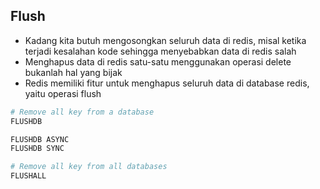 ## Flush

- Kadang kita butuh mengosongkan seluruh data di redis, misal ketika terjadi kesalahan kode sehingga menyebabkan data di redis salah
- Menghapus data di redis satu-satu menggunakan operasi delete bukanlah hal yang bijak
- Redis memiliki fitur untuk menghapus seluruh data di database redis, yaitu operasi flush

```bash
# Remove all key from a database
FLUSHDB

FLUSHDB ASYNC
FLUSHDB SYNC

# Remove all key from all databases
FLUSHALL
```